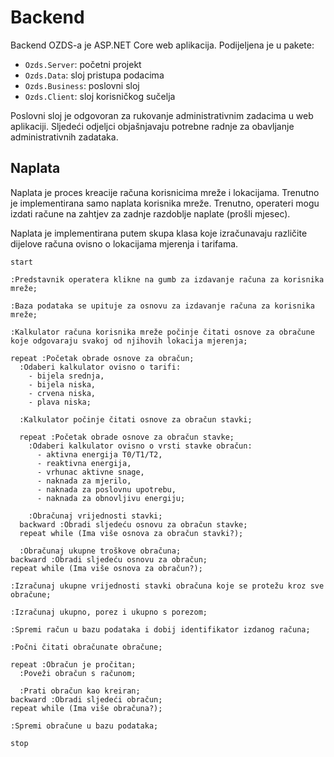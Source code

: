 # Backend

<div style="display: none;">
  \page izvjesce-2024-q1-backend Backend
</div>

Backend OZDS-a je ASP.NET Core web aplikacija. Podijeljena je u pakete:

- `Ozds.Server`: početni projekt
- `Ozds.Data`: sloj pristupa podacima
- `Ozds.Business`: poslovni sloj
- `Ozds.Client`: sloj korisničkog sučelja

Poslovni sloj je odgovoran za rukovanje administrativnim zadacima u web
aplikaciji. Sljedeći odjeljci objašnjavaju potrebne radnje za obavljanje
administrativnih zadataka.

## Naplata

Naplata je proces kreacije računa korisnicima mreže i lokacijama. Trenutno je
implementirana samo naplata korisnika mreže. Trenutno, operateri mogu izdati
račune na zahtjev za zadnje razdoblje naplate (prošli mjesec).

Naplata je implementirana putem skupa klasa koje izračunavaju različite dijelove
računa ovisno o lokacijama mjerenja i tarifama.

```plantuml
start

:Predstavnik operatera klikne na gumb za izdavanje računa za korisnika mreže;

:Baza podataka se upituje za osnovu za izdavanje računa za korisnika mreže;

:Kalkulator računa korisnika mreže počinje čitati osnove za obračune
koje odgovaraju svakoj od njihovih lokacija mjerenja;

repeat :Početak obrade osnove za obračun;
  :Odaberi kalkulator ovisno o tarifi:
    - bijela srednja,
    - bijela niska,
    - crvena niska,
    - plava niska;

  :Kalkulator počinje čitati osnove za obračun stavki;

  repeat :Početak obrade osnove za obračun stavke;
    :Odaberi kalkulator ovisno o vrsti stavke obračun:
      - aktivna energija T0/T1/T2,
      - reaktivna energija,
      - vrhunac aktivne snage,
      - naknada za mjerilo,
      - naknada za poslovnu upotrebu,
      - naknada za obnovljivu energiju;

    :Obračunaj vrijednosti stavki;
  backward :Obradi sljedeću osnovu za obračun stavke;
  repeat while (Ima više osnova za obračun stavki?);

  :Obračunaj ukupne troškove obračuna;
backward :Obradi sljedeću osnovu za obračun;
repeat while (Ima više osnova za obračun?);

:Izračunaj ukupne vrijednosti stavki obračuna koje se protežu kroz sve obračune;

:Izračunaj ukupno, porez i ukupno s porezom;

:Spremi račun u bazu podataka i dobij identifikator izdanog računa;

:Počni čitati obračunate obračune;

repeat :Obračun je pročitan;
  :Poveži obračun s računom;

  :Prati obračun kao kreiran;
backward :Obradi sljedeći obračun;
repeat while (Ima više obračuna?);

:Spremi obračune u bazu podataka;

stop
```
